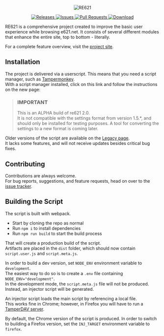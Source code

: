 <p align="center">
    <img src="./assets/logo.png" alt="RE621">
    <div align="center">
        <a href="https://github.com/re621/re621/releases">
            <img src="https://img.shields.io/github/v/release/re621/re621?label=version&style=flat-square" alt="Releases">
        </a>
        <a href="https://github.com/re621/re621/issues">
            <img src="https://img.shields.io/github/issues/re621/re621?&style=flat-square" alt="Issues">
        </a>
        <a href="https://github.com/re621/re621/pulls">
            <img src="https://img.shields.io/github/issues-pr/re621/re621?style=flat-square" alt="Pull Requests">
        </a>
        <a href="https://github.com/re621/re621/releases/latest/download/script.user.js">
            <img src="https://img.shields.io/github/downloads/re621/re621/total?style=flat-square" alt="Download">
        </a>
    </div>
</p>


RE621 is a comprehensive project created to improve the basic user experience while browsing e621.net.
It consists of several different modules that enhance the entire site, top to bottom - literally.

For a complete feature overview, visit the [project site](https://re621.bitwolfy.com).

## Installation

The project is delivered via a userscript.
This means that you need a script manager, such as [Tampermonkey](https://www.tampermonkey.net/).  
With a script manager installed, click on this link and follow the instructions on the new page:

> ### IMPORTANT
> This is an ALPHA build of re621 2.0.  
> It is not compatible with the settings format from version 1.5.*, and should only be installed for testing purposes. A tool for converting the settings to a new format is coming later.

Older versions of the script are available on the [Legacy page](https://github.com/re621/re621.Legacy).  
It lacks some features, and will not receive updates besides critical bug fixes.


## Contributing

Contributions are always welcome.  
For bug reports, suggestions, and feature requests, head on over to the [issue tracker](https://github.com/bitWolfy/re621/issues).


## Building the Script

The script is built with webpack.

* Start by cloning the repo as normal 
* Run `npm i` to install dependencies
* Run `npm run build` to start the build process

That will create a production build of the script.  
Artifacts are placed in the `dist` folder, which should now contain `script.user.js` and `script.meta.js`.

In order to build a dev version, set `NODE_ENV` environment variable to `development`.  
The easiest way to do so is to create a `.env` file containing `NODE_ENV="development"`.  
In the development mode, the `script.meta.js` file will not be produced. Instead, an injector script will be generated.

An injector script loads the main script by referencing a local file.  
This works fine in Chrome; however, in Firefox you will have to run a [TamperDAV server](https://github.com/Tampermonkey/tamperdav).

By default, the Chrome version of the script is produced. In order to switch to building a Firefox version, set the `INJ_TARGET` environment variable to `firefox`.
